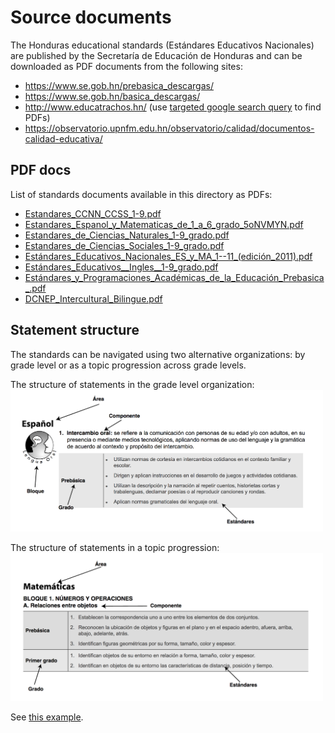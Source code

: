Source documents
================

The Honduras educational standards (Estándares Educativos Nacionales) are published
by the Secretaría de Educación de Honduras and can be downloaded as PDF documents from the following sites:

 - https://www.se.gob.hn/prebasica_descargas/
 - https://www.se.gob.hn/basica_descargas/
 - http://www.educatrachos.hn/ (use [targeted google search query](https://www.google.com/search?q=site%3Aeducatrachos.hn+Esta%CC%81ndares+filetype%3Apdf&oq=site%3Aeducatrachos.hn+Esta%CC%81ndares+filetype%3Apdf
 ) to find PDFs)
 - https://observatorio.upnfm.edu.hn/observatorio/calidad/documentos-calidad-educativa/


PDF docs
--------
List of standards documents available in this directory as PDFs:

  - [Estandares_CCNN_CCSS_1-9.pdf](./Estandares_CCNN_CCSS_1-9.pdf)
  - [Estandares_Espanol_y_Matematicas_de_1_a_6_grado_5oNVMYN.pdf](./Estandares_Espanol_y_Matematicas_de_1_a_6_grado_5oNVMYN.pdf)
  - [Estandares_de_Ciencias_Naturales_1-9_grado.pdf](./Estandares_de_Ciencias_Naturales_1-9_grado.pdf)
  - [Estandares_de_Ciencias_Sociales_1-9_grado.pdf](./Estandares_de_Ciencias_Sociales_1-9_grado.pdf)
  - [Estándares_Educativos_Nacionales_ES_y_MA_1--11_(edición_2011).pdf](./Estándares_Educativos_Nacionales_ES_y_MA_1--11_(edición_2011).pdf)
  - [Estándares_Educativos__Ingles__1-9_grado.pdf](./Estándares_Educativos__Ingles__1-9_grado.pdf)
  - [Estándares_y_Programaciones_Académicas_de_la_Educación_Prebasica_.pdf](./Estándares_y_Programaciones_Académicas_de_la_Educación_Prebasica_.pdf)
  - [DCNEP_Intercultural_Bilingue.pdf](./DCNEP_Intercultural_Bilingue.pdf)



Statement structure
-------------------
The standards can be navigated using two alternative organizations:
by grade level or as a topic progression across grade levels.

The structure of statements in the grade level organization:
<img src="./figures/structure1.png" style="width:500px">


The structure of statements in a topic progression:
<img src="./figures/structure2.png" style="width:500px">


See [this example](https://rocdata.github.io/research/literature_review.html#example-honduras-mathematics).

